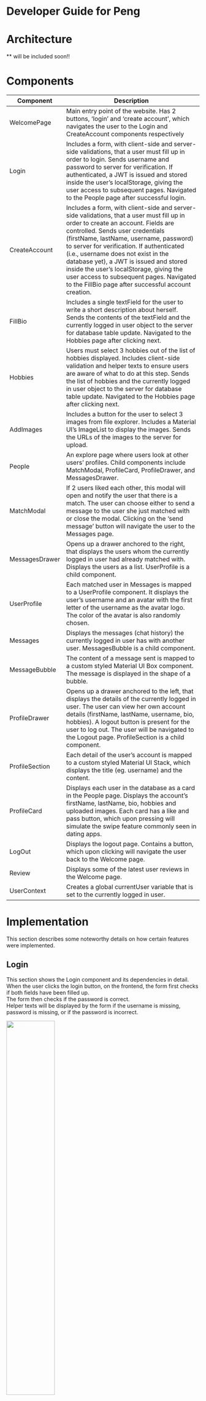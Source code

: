 # Developer Guide for Peng

# Architecture
** will be included soon!!

# Components
| Component    | Description |
| -------- | ------- |
| WelcomePage  | Main entry point of the website. Has 2 buttons, ‘login’ and ‘create account’, which navigates the user to the Login and CreateAccount components respectively    |
| Login | Includes a form, with client-side and server-side validations, that a user must fill up in order to login. Sends username and password to server for verification. If authenticated, a JWT is issued and stored inside the user’s localStorage, giving the user access to subsequent pages. Navigated to the People page after successful login. |
| CreateAccount | Includes a form, with client-side and server-side validations, that a user must fill up in order to create an account. Fields are controlled. Sends user credentials (firstName, lastName, username, password) to server for verification. If authenticated (i.e., username does not exist in the database yet), a JWT is issued and stored inside the user’s localStorage, giving the user access to subsequent pages. Navigated to the FillBio page after successful account creation. |
| FillBio  | Includes a single textField for the user to write a short description about herself. Sends the contents of the textField and the currently logged in user object to the server for database table update. Navigated to the Hobbies page after clicking next. |
| Hobbies  | Users must select 3 hobbies out of the list of hobbies displayed. Includes client-side validation and helper texts to ensure users are aware of what to do at this step. Sends the list of hobbies and the currently logged in user object to the server for database table update. Navigated to the Hobbies page after clicking next. |
| AddImages | Includes a button for the user to select 3 images from file explorer. Includes a Material UI’s ImageList to display the images. Sends the URLs of the images to the server for upload. |
| People | An explore page where users look at other users’ profiles. Child components include MatchModal, ProfileCard, ProfileDrawer, and MessagesDrawer. |
| MatchModal  | If 2 users liked each other, this modal will open and notify the user that there is a match. The user can choose either to send a message to the user she just matched with or close the modal. Clicking on the ‘send message’ button will navigate the user to the Messages page. |
| MessagesDrawer  | Opens up a drawer anchored to the right, that displays the users whom the currently logged in user had already matched with. Displays the users as a list. UserProfile is a child component. |
| UserProfile | Each matched user in Messages is mapped to a UserProfile component. It displays the user’s username and an avatar with the first letter of the username as the avatar logo. The color of the avatar is also randomly chosen. |
| Messages | Displays the messages (chat history) the currently logged in user has with another user. MessagesBubble is a child component. |
| MessageBubble  | The content of a message sent is mapped to a custom styled Material UI Box component. The message is displayed in the shape of a bubble. |
| ProfileDrawer  | Opens up a drawer anchored to the left, that displays the details of the currently logged in user. The user can view her own account details (firstName, lastName, username, bio, hobbies). A logout button is present for the user to log out. The user will be navigated to the Logout page. ProfileSection is a child component. |
| ProfileSection | Each detail of the user’s account is mapped to a custom styled Material UI Stack, which displays the title (eg. username) and the content. |
| ProfileCard | Displays each user in the database as a card in the People page. Displays the account’s firstName, lastName, bio, hobbies and uploaded images. Each card has a like and pass button, which upon pressing will simulate the swipe feature commonly seen in dating apps. |
| LogOut  | Displays the logout page. Contains a button, which upon clicking will navigate the user back to the Welcome page. |
| Review | Displays some of the latest user reviews in the Welcome page. |
| UserContext  | Creates a global currentUser variable that is set to the currently logged in user. |

# Implementation
This section describes some noteworthy details on how certain features were implemented.

## Login
This section shows the Login component and its dependencies in detail.  
When the user clicks the login button, on the frontend, the form first checks if both fields have been filled up.  
The form then checks if the password is correct.  
Helper texts will be displayed by the form if the username is missing, password is missing, or if the password
is incorrect.  

<img src='./peng_login_class.png' width='50%'/>  

The following shows an activity diagram, which describes the flow of events when a user logs in.  

<img src='./peng_login_activity.png' width='50%'/>  

## Adding/Uploading Image
This section shows the AddImage component and its dependencies in detail.  
When the user uploads images from its local file explorer, a URL is created for each image to display them.  
After the user clicks on the next button, the URLs of the 3 selected images are sent to Cloudinary for storage.  
Subsequent use of these images will fetch it from Cloudinary.  

<img src='./peng_addimage_class.png' width='50%'/>

The following shows an activity diagram, which describes the flow of events when a user uploads an image.  

<img src='./peng_addimage_activity.png' width='50%'/>

## Match

The following shows an activity diagram, which describes the flow of events when a user has a match.  

<img src='./peng_match_activity.png' width='50%'/>

## Message
This section shows the Messages component and its dependencies in detail.  

<img src='./peng_message_class.png' width='50%'/>  

The following shows an activity diagram, which describes the flow of events when a user sends a message.  

<img src='./peng_message_activtity.png' width='50%'/>  

## Other
Peng was started as a passion project to learn more about ReactJS, Express.JS and mainly Sqlite3. I wanted to learn more about working with an actual database (my previous projects used json files as a database :/) and learning how to interact with it. I ended up leanring so much more through Peng, from creating protected routes using JWT (JSON Web Tokens) for authentication, creating RESTful APIs to interact with Cloudinary for images, and creating server endpoints for debugging.  

Peng definitely has a lot of room for improvement (**cough cough) such as UI/UX aspects and I may have missed out some bugs during development, so please don't take it too seriously and start roasting Peng. However, it was a fun journey and I hope you will enjoy it :) 